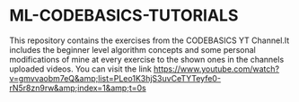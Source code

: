 # ML-CODEBASICS-TUTORIALS
This repository contains the exercises from the CODEBASICS YT Channel.It includes the beginner level algorithm concepts and some personal modifications of mine at every exercise to the shown ones in the channels uploaded videos. You can visit the link https://www.youtube.com/watch?v=gmvvaobm7eQ&amp;list=PLeo1K3hjS3uvCeTYTeyfe0-rN5r8zn9rw&amp;index=1&amp;t=0s 
